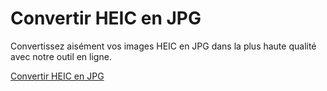 # Convertir HEIC en JPG

Convertissez aisément vos images HEIC en JPG dans la plus haute qualité avec notre outil en ligne.

[Convertir HEIC en JPG](https://heictojpg.fr/)
